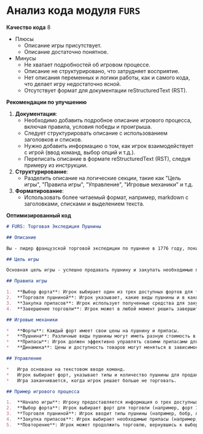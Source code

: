 # Анализ кода модуля `FURS`

**Качество кода**
8
- Плюсы
    - Описание игры присутствует.
    - Описание достаточно понятное.
- Минусы
    - Не хватает подробностей об игровом процессе.
    - Описание не структурировано, что затрудняет восприятие.
    - Нет описания переменных и логики работы, как и самого кода, что делает игру недостаточно ясной.
    - Отсутствует формат для документации reStructuredText (RST).

**Рекомендации по улучшению**

1.  **Документация**:
    - Необходимо добавить подробное описание игрового процесса, включая правила, условия победы и проигрыша.
    - Следует структурировать описание с использованием заголовков и списков.
    - Нужно добавить информацию о том, как игрок взаимодействует с игрой (ввод команд, выбор опций и т.д.).
    - Переписать описание в формате reStructuredText (RST), следуя примеру из инструкции.
2.  **Структурирование**:
    - Разделить описание на логические секции, такие как "Цель игры", "Правила игры", "Управление", "Игровые механики" и т.д.
3.  **Форматирование**:
    - Использовать более читаемый формат, например, markdown с заголовками, списками и выделением текста.

**Оптимизированный код**

```markdown
# FURS: Торговая Экспедиция Пушнины

## Описание

Вы - лидер французской торговой экспедиции по пушнине в 1776 году, покидающей район Онтарио для продажи пушнины и закупки припасов на следующий год. У вас есть выбор из трех фортов, в которых вы можете торговать. Стоимость припасов и сумма, которую вы получите за свою пушнину, будут зависеть от выбранного вами форта. Вы также указываете, какие виды пушнины у вас есть для торговли. Игра продолжается до тех пор, пока вы не решите больше не торговать.

## Цель игры

Основная цель игры - успешно продавать пушнину и закупать необходимые припасы, балансируя между различными фортами, ценами и типами пушнины. Игрок стремится максимально увеличить свою прибыль и запасы, продолжая торговать, пока есть ресурсы и желание.

## Правила игры

1.  **Выбор форта**: Игрок выбирает один из трех доступных фортов для торговли.
2.  **Торговля пушниной**: Игрок указывает, какие виды пушнины и в каком количестве он хочет продать. Цены на пушнину зависят от выбранного форта.
3.  **Закупка припасов**: Игрок использует полученные средства для закупки припасов, необходимых для следующего года. Стоимость припасов также зависит от выбранного форта.
4.  **Завершение торговли**: Игрок может в любой момент решить завершить торговлю и закончить игру.

## Игровые механики

*   **Форты**: Каждый форт имеет свои цены на пушнину и припасы.
*   **Пушнина**: Различные виды пушнины могут иметь разную стоимость в разных фортах.
*   **Припасы**: Игрок должен эффективно управлять своими припасами для успешной торговли.
*   **Динамика**: Цены и доступность товаров могут меняться в зависимости от условий и времени.

## Управление

*   Игра основана на текстовом вводе команд.
*   Игрок выбирает форт, указывает типы и количество пушнины для продажи, и затем определяет, какие припасы закупить.
*   Игра заканчивается, когда игрок решает больше не торговать.

## Пример игрового процесса

1.  **Начало игры**: Игроку предоставляется информация о трех доступных фортах и их текущих ценах.
2.  **Выбор форта**: Игрок выбирает форт для торговли (например, форт 1, форт 2 или форт 3).
3.  **Торговля пушниной**: Игрок вводит типы пушнины (например, бобр, лиса) и их количество для продажи.
4.  **Закупка припасов**: Игрок выбирает необходимые припасы (например, еда, оружие) и их количество.
5.  **Повторение**: Игрок может продолжить торговлю, вернувшись к выбору форта, или закончить игру.
```